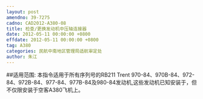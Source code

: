 ```yaml
---
layout: post
amendno: 39-7275
cadno: CAD2012-A380-08
title: 检查/更换发动机中压轴连接器
date: 2012-05-11 00:00:00 +0800
effdate: 2012-05-11 00:00:00 +0800
tag: A380
categories: 民航中南地区管理局适航审定处
author: 朱江
---
```


##适用范围:
本指令适用于所有序列号的RB211 Trent 970-84、970B-84、972-84、972B-84、977-84、977B-84及980-84发动机,这些发动机已知安装于，但不仅限安装于空客A380飞机上。

